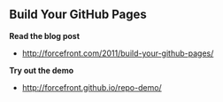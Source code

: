 Build Your GitHub Pages
-----------------------

**Read the blog post**

+ http://forcefront.com/2011/build-your-github-pages/


**Try out the demo**

+ http://forcefront.github.io/repo-demo/
